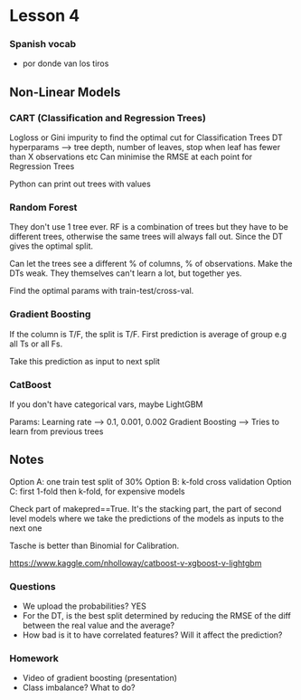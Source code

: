 # Lesson 4

### Spanish vocab
- por donde van los tiros

## Non-Linear Models
### CART (Classification and Regression Trees)

Logloss or Gini impurity to find the optimal cut for Classification Trees
DT hyperparams --> tree depth, number of leaves, stop when leaf has fewer than X observations etc
Can minimise the RMSE at each point for Regression Trees

Python can print out trees with values

### Random Forest
They don't use 1 tree ever. RF is a combination of trees but they have to be different trees, otherwise the same trees will always fall out. Since the DT gives the optimal split.

Can let the trees see a different % of columns, % of observations.
Make the DTs weak. They themselves can't learn a lot, but together yes.

Find the optimal params with train-test/cross-val.


### Gradient Boosting

If the column is T/F, the split is T/F. First prediction is average of group e.g all Ts or all Fs.

Take this prediction as input to next split

### CatBoost
If you don't have categorical vars, maybe LightGBM

Params:
Learning rate --> 0.1, 0.001, 0.002
Gradient Boosting --> Tries to learn from previous trees

## Notes

Option A: one train test split of 30%
Option B: k-fold cross validation
Option C: first 1-fold then k-fold, for expensive models

Check part of makepred==True. It's the stacking part, the part of second level models where we take the predictions of the models as inputs to the next one

Tasche is better than Binomial for Calibration.

https://www.kaggle.com/nholloway/catboost-v-xgboost-v-lightgbm

### Questions
- We upload the probabilities? YES
- For the DT, is the best split determined by reducing the RMSE of the diff between the real value and the average?
- How bad is it to have correlated features? Will it affect the prediction?

### Homework
- Video of gradient boosting (presentation)
- Class imbalance? What to do?

